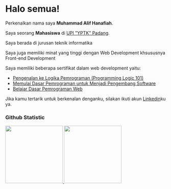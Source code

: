 # Halo semua! 

Perkenalkan nama saya **Muhammad Alif Hanafiah**.

Saya seorang **Mahasiswa** di [UPI "YPTK" Padang](https://upiyptk.ac.id/).

Saya berada di jurusan teknik informatika

Saya juga memiliki minat yang tinggi dengan Web Development khsususnya Front-end Development

Saya memiliki beberapa sertifikat dalam web development yaitu:
 - [Pengenalan ke Logika Pemrograman (Programming Logic 101)](https://www.dicoding.com/certificates/6RPNDO9W4Z2M)
 - [Memulai Dasar Pemrograman untuk Menjadi Pengembang Software](https://www.dicoding.com/certificates/ERZRM739OPYV)
 - [Belajar Dasar Pemrograman Web](https://www.dicoding.com/certificates/6RPNDO4W9Z2M)

Jika kamu tertarik untuk berkenalan denganku, silakan ikuti akun [Linkedin](https://www.linkedin.com/in/alifhanafiah/)ku ya.

### Github Statistic
<p align="left">
<a href="https://github.com/alifhanafiah">
  <img height="180em" src="https://github-readme-stats-eight-theta.vercel.app/api?username=alifhanafiah&show_icons=true&theme=algolia&include_all_commits=true&count_private=true"/>
  <img height="180em" src="https://github-readme-stats-eight-theta.vercel.app/api/top-langs/?username=alifhanafiah&layout=compact&langs_count=8&theme=algolia"/>
</a>
</p>
